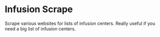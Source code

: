 Infusion Scrape
===============

Scrape various websites for lists of infusion centers.  Really useful if you need a big list of infusion centers.
